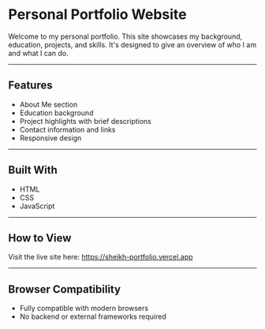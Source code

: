 # Personal Portfolio Website

Welcome to my personal portfolio. This site showcases my background, education, projects, and skills. It's designed to give an overview of who I am and what I can do.

---

## Features

- About Me section  
- Education background  
- Project highlights with brief descriptions  
- Contact information and links  
- Responsive design

---

## Built With

- HTML  
- CSS  
- JavaScript

---

## How to View

Visit the live site here: https://sheikh-portfolio.vercel.app

---

## Browser Compatibility

- Fully compatible with modern browsers  
- No backend or external frameworks required
